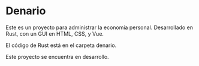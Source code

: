# Denario

Este es un proyecto para administrar la economía personal. Desarrollado en Rust, con un GUI en HTML, CSS, y Vue.

El código de Rust está en el carpeta denario.

Este proyecto se encuentra en desarrollo.